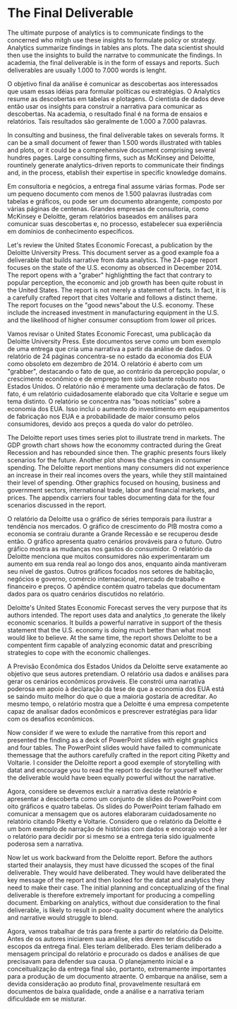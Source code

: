 # The Final Deliverable

The ultimate purpose of analytics is to communicate findings to the concerned who mitgh use these insights to formulate policy or strategy. Analytics summarize findings in tables ans plots. The data scientist should then use the insights to build the narratve  to communicate the findings. In academia, the final deliverable is in the  form of essays and reports. Such deliverables are usually 1.000 to 7.000 words is lenght.

O objetivo final da análise é comunicar as descobertas aos interessados que usam essas idéias para formular políticas ou estratégias. O Analytics resume as descobertas em tabelas e plotagens. O cientista de dados deve então usar os insights para construir a narrativa para comunicar as descobertas. Na academia, o resultado final é na forma de ensaios e relatórios. Tais resultados são geralmente de 1.000 a 7.000 palavras.

In consulting and business, the final deliverable takes on severals forms. It can be a small document of fewer than 1.500 words illustrated with tables and plots, or it could be a comprehensive document comprising several hundres pages. Large consulting firms, such as McKinsey and Deloitte, rountinely generate analytics-driven reports to communicate their findings and, in the process, etablish their expertise in specific knowledge domains.

Em consultoria e negócios, a entrega final assume várias formas. Pode ser um pequeno documento com menos de 1.500 palavras ilustradas com tabelas e gráficos, ou pode ser um documento abrangente, composto por várias páginas de centenas. Grandes empresas de consultoria, como McKinsey e Deloitte, geram relatórios baseados em análises para comunicar suas descobertas e, no processo, estabelecer sua experiência em domínios de conhecimento específicos.

Let's review the United States Economic Forecast, a publication by the Deloitte University Press. This document server as a good example foa a deliverable that builds narrative from data analytics. The 24-page report focuses on the state of the U.S. economy as obserced in December 2014. The report opens with a "graber" highlightting the fact that contrary to popular perception, the economic and job growth has been quite robust in the United States. The report is not merely a statement of facts. In fact, it is a carefully crafted report that cites Voltarie and follows a distinct theme. The report focuses on the "good news"about the U.S. economy. These include the increased investment in manufacturing equipment in the U.S. and the likelihood of higher consumer consuptiom from lower oil prices.

Vamos revisar o United States Economic Forecast, uma publicação da Deloitte University Press. Este documentos serve como um bom exemplo de uma entrega que cria uma narrativa a partir da análise de dados. O relatório de 24 páginas concentra-se no estado da economia dos EUA como obsoleto em dezembro de 2014. O relatório é aberto com um "grabber", destacando o fato de que, ao contrário da percepção popular, o crescimento econômico e de emprego tem sido bastante robusto nos Estados Unidos. O relatório não é meramente uma declaração de fatos. De fato, é um relatório cuidadosamente elaborado que cita Voltarie e segue um tema distinto. O relatório se concentra nas "boas notícias" sobre a economia dos EUA. Isso inclui o aumento do investimento em equipamentos de fabricação nos EUA e a probabilidade de maior consumo pelos consumidores, devido aos preços a queda do valor do petróleo.

The Deloitte report uses times series plot to illustrate  trend in markets. The GDP growth chart shows how the econommy contracted during the Great Recession and has rebounded since then. The graphic presents fours likely scenarios for the future. Another plot shows the changes in consumer spending. The Deloitte report mentions many consumers did not experience an increase in their real incomes overs the years, while they still maintained their level of spending. Other graphics focused on housing, business and government sectors, international trade, labor and financial markets, and prices. The appendix carriers four tables documenting data for the four scenarios discussed in the report.

O relatório da Deloitte usa o gráfico de séries temporais para ilustrar a tendência nos mercados. O gráfico de crescimento do PIB mostra como a economia se contraiu durante a Grande Recessão e se recuperou desde então. O gráfico apresenta quatro cenários prováveis para o futuro. Outro gráfico mostra as mudanças nos gastos do consumidor. O relatório da Deloitte menciona que muitos consumidores não experimentaram um aumento em sua renda real ao longo dos anos, enquanto ainda mantiveram seu nível de gastos. Outros gráficos focados nos setores de habitação, negócios e governo, comércio internacional, mercado de trabalho e financeiro e preços. O apêndice contém quatro tabelas que documentam dados para os quatro cenários discutidos no relatório.

Deloitte's United States Economic Forecast serves the very purpose that its authors intended. The report uses data and analytics ,to generate the likely economic scenarios. It builds a powerful narrative in support of the thesis statement that the U.S. economy is doing much better than what most would like to believe. At the same time, the report shows Deloitte to be a compentent firm capable of analyzing economic datat and prescribing strategies to cope with the economic challenges.

A Previsão Econômica dos Estados Unidos da Deloitte serve exatamente ao objetivo que seus autores pretendiam. O relatório usa dados e análises para gerar os cenários econômicos prováveis. Ele constrói uma narrativa poderosa em apoio à declaração da tese de que a economia dos EUA está se saindo muito melhor do que o que a maioria gostaria de acreditar. Ao mesmo tempo, o relatório mostra que a Deloitte é uma empresa competente capaz de analisar dados econômicos e prescrever estratégias para lidar com os desafios econômicos.

Now consider if we were to exlude the narrative from this report and presented the finding as a deck of PowerPoint slides with eight graphics and four tables. The PowerPoint slides would have failed to communicate themessage that the authors carefully crafted in the report citing Piketty and Voltarie. I consider the Deloitte report a good exemple of storytelling with datat and encourage you to read the report to decide for yourself whether the deliverable would have been equally powerful without the narrative.

Agora, considere se devemos excluir a narrativa deste relatório e apresentar a descoberta como um conjunto de slides do PowerPoint com oito gráficos e quatro tabelas. Os slides do PowerPoint teriam falhado em comunicar a mensagem que os autores elaboraram cuidadosamente no relatório citando Piketty e Voltarie. Considero que o relatório da Deloitte é um bom exemplo de narração de histórias com dados e encorajo você a ler o relatório para decidir por si mesmo se a entrega teria sido igualmente poderosa sem a narrativa.

Now let us work backward from the Deloitte report. Before the authors started their analaysis, they must have dicussed the scopes of the final deliverable. They would have deliberated. They would have deliberated the key message of the report and then looked for the datat and analytics they need to make their case. The initial planning and conceptualizing of the final deliverable is therefore extremely important for producing a compelling document. Embarking on analytics, without due consideration to the final deliverable, is likely to result in poor-quality document where the analytics and narrative would struggle to blend.

Agora, vamos trabalhar de trás para frente a partir do relatório da Deloitte. Antes de os autores iniciarem sua análise, eles devem ter discutido os escopos da entrega final. Eles teriam deliberado. Eles teriam deliberado a mensagem principal do relatório e procurado os dados e análises de que precisavam para defender sua causa. O planejamento inicial e a conceitualização da entrega final são, portanto, extremamente importantes para a produção de um documento atraente. O embarque na análise, sem a devida consideração ao produto final, provavelmente resultará em documentos de baixa qualidade, onde a análise e a narrativa teriam dificuldade em se misturar.